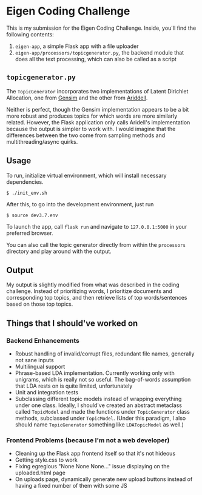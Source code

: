 # Eigen Coding Challenge
This is my submission for the Eigen Coding Challenge. Inside, you'll find the following contents:

1. `eigen-app`, a simple Flask app with a file uploader
2. `eigen-app/processors/topicgenerator.py`, the backend module that does all the text processing, which can also be called as a script

## `topicgenerator.py`
The `TopicGenerator` incorporates two implementations of Latent Dirichlet Allocation, one from [Gensim](https://radimrehurek.com/gensim/) and the other from [Ariddell](https://github.com/lda-project/lda/tree/master).

Neither is perfect, though the Gensim implementation appears to be a bit more robust and produces topics for which words are more similarly related. However, the Flask application only calls Aridell's implementation because the output is simpler to work with. I would imagine that the differences between the two come from sampling methods and multithreading/async quirks.

## Usage
To run, initialize virtual environment, which will install necessary dependencies.

```shell
$ ./init_env.sh
```

After this, to go into the development environment, just run
```shell
$ source dev3.7.env
```

To launch the app, call `flask run` and navigate to `127.0.0.1:5000` in your preferred browser.

You can also call the topic generator directly from within the `processors` directory and play around with the output.

## Output
My output is slightly modified from what was described in the coding challenge. Instead of prioritizing words, I prioritize documents and corresponding top topics, and then retrieve lists of top words/sentences based on those top topics.

## Things that I should've worked on
### Backend Enhancements
* Robust handling of invalid/corrupt files, redundant file names, generally not sane inputs
* Multilingual support
* Phrase-based LDA implementation. Currently working only with unigrams, which is really not so useful. The bag-of-words assumption that LDA rests on is quite limited, unfortunately
* Unit and integration tests
* Subclassing different topic models instead of wrapping everything under one class. Ideally, I should've created an abstract metaclass called `TopicModel` and made the functions under `TopicGenerator` class methods, subclassed under `TopicModel`. (Under this paradigm, I also should name `TopicGenerator` something like `LDATopicModel` as well.)

### Frontend Problems (because I'm not a web developer)
* Cleaning up the Flask app frontend itself so that it's not hideous
* Getting style.css to work
* Fixing egregious "None None None..." issue displaying on the uploaded.html page
* On uploads page, dynamically generate new upload buttons instead of having a fixed number of them with some JS

